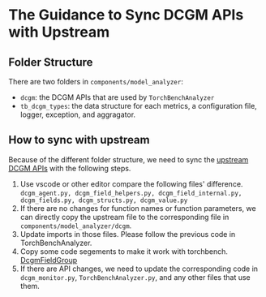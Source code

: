 # The Guidance to Sync DCGM APIs with Upstream

## Folder Structure
There are two folders in `components/model_analyzer`:
- `dcgm`: the DCGM APIs that are used by `TorchBenchAnalyzer`
- `tb_dcgm_types`: the data structure for each metrics, a configuration file, logger, exception, and aggragator.

## How to sync with upstream
Because of the different folder structure, we need to sync the [upstream DCGM APIs](https://github.com/NVIDIA/DCGM/tree/master/testing/python3) with the following steps.
1. Use vscode or other editor compare the following files' difference. 
    `dcgm_agent.py, dcgm_field_helpers.py, dcgm_field_internal.py, dcgm_fields.py, dcgm_structs.py, dcgm_value.py`
2. If there are no changes for function names or function parameters, we can directly copy the upstream file to the corresponding file in `components/model_analyzer/dcgm`.
3. Update imports in those files. Please follow the previous code in TorchBenchAnalyzer.
4. Copy some code segements to make it work with torchbench. [DcgmFieldGroup](https://github.com/pytorch/benchmark/blob/main/components/model_analyzer/dcgm/dcgm_field_helpers.py#L23-L29)
5. If there are API changes, we need to update the corresponding code in `dcgm_monitor.py`, `TorchBenchAnalyzer.py`, and any other files that use them.